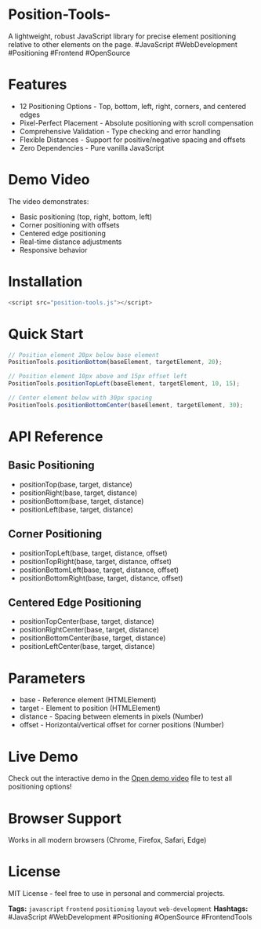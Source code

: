 # Position-Tools-
A lightweight, robust JavaScript library for precise element positioning relative to other elements on the page.
#JavaScript #WebDevelopment #Positioning #Frontend #OpenSource

# Features
- 12 Positioning Options - Top, bottom, left, right, corners, and centered edges
- Pixel-Perfect Placement - Absolute positioning with scroll compensation
- Comprehensive Validation - Type checking and error handling
- Flexible Distances - Support for positive/negative spacing and offsets
- Zero Dependencies - Pure vanilla JavaScript

# Demo Video
The video demonstrates:
- Basic positioning (top, right, bottom, left)
- Corner positioning with offsets
- Centered edge positioning
- Real-time distance adjustments
- Responsive behavior

# Installation
```javascript
<script src="position-tools.js"></script>
```

# Quick Start
```javascript
// Position element 20px below base element
PositionTools.positionBottom(baseElement, targetElement, 20);

// Position element 10px above and 15px offset left
PositionTools.positionTopLeft(baseElement, targetElement, 10, 15);

// Center element below with 30px spacing
PositionTools.positionBottomCenter(baseElement, targetElement, 30);
```

# API Reference
## Basic Positioning
- positionTop(base, target, distance)
- positionRight(base, target, distance)
- positionBottom(base, target, distance)
- positionLeft(base, target, distance)

## Corner Positioning
- positionTopLeft(base, target, distance, offset)
- positionTopRight(base, target, distance, offset)
- positionBottomLeft(base, target, distance, offset)
- positionBottomRight(base, target, distance, offset)

## Centered Edge Positioning
- positionTopCenter(base, target, distance)
- positionRightCenter(base, target, distance)
- positionBottomCenter(base, target, distance)
- positionLeftCenter(base, target, distance)

# Parameters
- base - Reference element (HTMLElement)
- target - Element to position (HTMLElement)
- distance - Spacing between elements in pixels (Number)
- offset - Horizontal/vertical offset for corner positions (Number)

# Live Demo
Check out the interactive demo in the [Open demo video]([./demo.mp4](https://youtu.be/HVB-r7Sh9MU)) file to test all positioning options!

# Browser Support
Works in all modern browsers (Chrome, Firefox, Safari, Edge)

# License
MIT License - feel free to use in personal and commercial projects.

**Tags:** `javascript` `frontend` `positioning` `layout` `web-development`
**Hashtags:** #JavaScript #WebDevelopment #Positioning #OpenSource #FrontendTools
